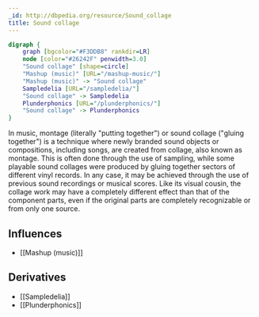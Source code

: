 ```yaml
---
_id: http://dbpedia.org/resource/Sound_collage
title: Sound collage
---
```


```dot
digraph {
	graph [bgcolor="#F3DDB8" rankdir=LR]
	node [color="#26242F" penwidth=3.0]
	"Sound collage" [shape=circle]
	"Mashup (music)" [URL="/mashup-music/"]
	"Mashup (music)" -> "Sound collage"
	Sampledelia [URL="/sampledelia/"]
	"Sound collage" -> Sampledelia
	Plunderphonics [URL="/plunderphonics/"]
	"Sound collage" -> Plunderphonics
}
```

In music, montage (literally "putting together") or sound collage ("gluing together") is a technique where newly branded sound objects or compositions, including songs, are created from collage, also known as montage. This is often done through the use of sampling, while some playable sound collages were produced by gluing together sectors of different vinyl records. In any case, it may be achieved through the use of previous sound recordings or musical scores. Like its visual cousin, the collage work may have a completely different effect than that of the component parts, even if the original parts are completely recognizable or from only one source.

## Influences

- [[Mashup (music)]]

## Derivatives

- [[Sampledelia]]
- [[Plunderphonics]]
